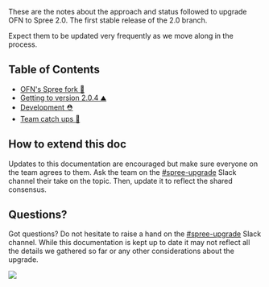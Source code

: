 These are the notes about the approach and status followed to upgrade OFN to Spree 2.0. The first stable release of the 2.0 branch.

Expect them to be updated very frequently as we move along in the process.

## Table of Contents

* [OFN's Spree fork 🍴 ](https://github.com/openfoodfoundation/openfoodnetwork/wiki/OFN's-Spree-fork%F0%9F%8D%B4)
* [Getting to version 2.0.4 ⛰ ](https://github.com/openfoodfoundation/openfoodnetwork/wiki/Getting-to-version-2.0.4-%E2%9B%B0)
* [Development ⛑ ](https://github.com/openfoodfoundation/openfoodnetwork/wiki/Development-%E2%9B%91)
* [Team catch ups 💬 ](https://github.com/openfoodfoundation/openfoodnetwork/wiki/Team-catch-ups--%F0%9F%92%AC)

## How to extend this doc

Updates to this documentation are encouraged but make sure everyone on the team agrees to them. Ask the team on the [#spree-upgrade](https://openfoodnetwork.slack.com/messages/C4NDJT3FY/) Slack channel their take on the topic. Then, update it to reflect the shared consensus.

## Questions?

Got questions? Do not hesitate to raise a hand on the [#spree-upgrade](https://openfoodnetwork.slack.com/messages/C4NDJT3FY/) Slack channel. While this documentation is kept up to date it may not reflect all the details we gathered so far or any other considerations about the upgrade.

![](https://media.giphy.com/media/aqYZmnZwfvTmo/giphy.gif)